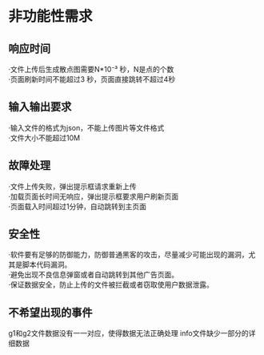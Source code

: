 # 非功能性需求
## 响应时间
   ·文件上传后生成散点图需要N*10⁻³ 秒，N是点的个数  
   ·页面刷新时间不能超过3 秒，页面直接跳转不超过4秒  
## 输入输出要求
   ·输入文件的格式为json，不能上传图片等文件格式  
   ·文件大小不能超过10M  
## 故障处理
   ·文件上传失败，弹出提示框请求重新上传  
   ·加载页面长时间无响应，弹出提示框要求用户刷新页面  
   ·页面载入时间超过1分钟，自动跳转到主页面  
## 安全性
   ·软件要有足够的防御能力，防御普通黑客的攻击，尽量减少可能出现的漏洞，尤其是脚本代码漏洞。  
   ·避免出现不良信息弹窗或者自动跳转到其他广告页面。  
   ·保证数据安全，防止上传的文件被拦截或者窃取使用户数据泄露。  
## 不希望出现的事件
   g1和g2文件数据没有一一对应，使得数据无法正确处理
   info文件缺少一部分的详细数据
